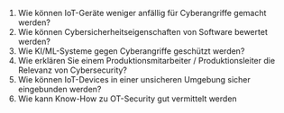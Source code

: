 1. Wie können IoT-Geräte weniger anfällig für Cyberangriffe gemacht werden?
2. Wie können Cybersicherheitseigenschaften von Software bewertet werden?
3. Wie KI/ML-Systeme gegen Cyberangriffe geschützt werden?
4. Wie erklären Sie einem Produktionsmitarbeiter / Produktionsleiter die Relevanz von Cybersecurity?
5. Wie können IoT-Devices in einer unsicheren Umgebung sicher eingebunden werden?
6. Wie kann Know-How zu OT-Security gut vermittelt werden